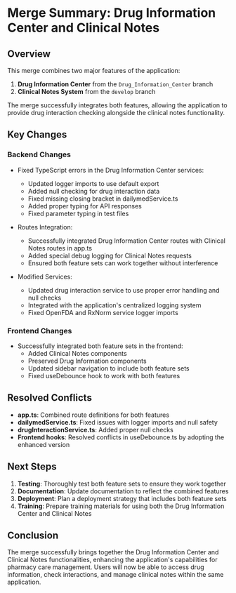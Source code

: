 # Merge Summary: Drug Information Center and Clinical Notes

## Overview

This merge combines two major features of the application:

1. **Drug Information Center** from the `Drug_Information_Center` branch
2. **Clinical Notes System** from the `develop` branch

The merge successfully integrates both features, allowing the application to provide drug interaction checking alongside the clinical notes functionality.

## Key Changes

### Backend Changes

- Fixed TypeScript errors in the Drug Information Center services:

  - Updated logger imports to use default export
  - Added null checking for drug interaction data
  - Fixed missing closing bracket in dailymedService.ts
  - Added proper typing for API responses
  - Fixed parameter typing in test files

- Routes Integration:

  - Successfully integrated Drug Information Center routes with Clinical Notes routes in app.ts
  - Added special debug logging for Clinical Notes requests
  - Ensured both feature sets can work together without interference

- Modified Services:
  - Updated drug interaction service to use proper error handling and null checks
  - Integrated with the application's centralized logging system
  - Fixed OpenFDA and RxNorm service logger imports

### Frontend Changes

- Successfully integrated both feature sets in the frontend:
  - Added Clinical Notes components
  - Preserved Drug Information components
  - Updated sidebar navigation to include both feature sets
  - Fixed useDebounce hook to work with both features

## Resolved Conflicts

- **app.ts**: Combined route definitions for both features
- **dailymedService.ts**: Fixed issues with logger imports and null safety
- **drugInteractionService.ts**: Added proper null checks
- **Frontend hooks**: Resolved conflicts in useDebounce.ts by adopting the enhanced version

## Next Steps

1. **Testing**: Thoroughly test both feature sets to ensure they work together
2. **Documentation**: Update documentation to reflect the combined features
3. **Deployment**: Plan a deployment strategy that includes both feature sets
4. **Training**: Prepare training materials for using both the Drug Information Center and Clinical Notes

## Conclusion

The merge successfully brings together the Drug Information Center and Clinical Notes functionalities, enhancing the application's capabilities for pharmacy care management. Users will now be able to access drug information, check interactions, and manage clinical notes within the same application.
